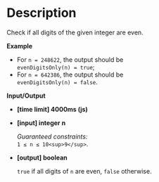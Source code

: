 # Description
Check if all digits of the given integer are even.

**Example**

*   For `n = 248622`, the output should be  
    `evenDigitsOnly(n) = true`;
*   For `n = 642386`, the output should be  
    `evenDigitsOnly(n) = false`.

**Input/Output**

*   **[time limit] 4000ms (js)**

*   **[input] integer n**

    _Guaranteed constraints:_  
    `1 ≤ n ≤ 10<sup>9</sup>`.

*   **[output] boolean**

    `true` if all digits of `n` are even, `false` otherwise.